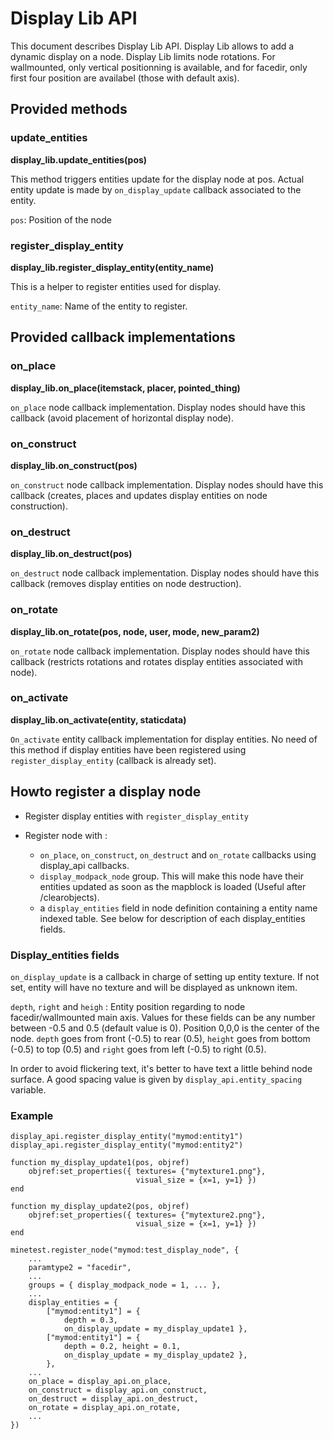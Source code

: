 # Display Lib API
This document describes Display Lib API. Display Lib allows to add a dynamic display on a node. Display Lib limits node rotations. For wallmounted, only vertical positionning is available, and for facedir, only first four position are availabel (those with default axis).

## Provided methods
### update\_entities
**display\_lib.update\_entities(pos)**

This method triggers entities update for the display node at pos. Actual entity update is made by `on_display_update` callback associated to the entity.

`pos`: Position of the node
### register\_display\_entity
**display\_lib.register\_display\_entity(entity_name)**

This is a helper to register entities used for display. 

`entity_name`: Name of the entity to register.
## Provided callback implementations
### on_place
**display\_lib.on\_place(itemstack, placer, pointed\_thing)**

`on_place` node callback implementation. Display nodes should have this callback (avoid placement of horizontal display node).
### on_construct
**display\_lib.on\_construct(pos)**

`on_construct` node callback implementation. Display nodes should have this callback (creates, places and updates display entities on node construction).
### on_destruct
**display\_lib.on_destruct(pos)**

`on_destruct` node callback implementation. Display nodes should have this callback (removes display entities on node destruction). 
### on_rotate
**display\_lib.on\_rotate(pos, node, user, mode, new_param2)**

`on_rotate` node callback implementation. Display nodes should have this callback (restricts rotations and rotates display entities associated with node).
### on_activate
**display\_lib.on_activate(entity, staticdata)**

`On_activate` entity callback implementation for display entities. No need of this method if display entities have been registered using `register_display_entity` (callback is already set). 

## Howto register a display node
* Register display entities with `register_display_entity`

* Register node with :
  - `on_place`, `on_construct`, `on_destruct` and `on_rotate` callbacks using display_api callbacks.
  
  - `display_modpack_node` group. This will make this node have their entities updated as soon as the mapblock is loaded (Useful after /clearobjects).
  
  - a `display_entities` field in node definition containing a entity name indexed table. See below for description of each display_entities fields.

### Display_entities fields
`on_display_update` is a callback in charge of setting up entity texture. If not set, entity will have no texture and will be displayed as unknown item.

`depth`, `right` and `heigh` : Entity position regarding to node facedir/wallmounted main axis. Values for these fields can be any number between -0.5 and 0.5 (default value is 0). Position 0,0,0 is the center of the node. `depth` goes from front (-0.5) to rear (0.5), `height` goes from bottom (-0.5) to top (0.5) and `right` goes from left (-0.5) to right (0.5).

In order to avoid flickering text, it's better to have text a little behind node surface. A good spacing value is given by `display_api.entity_spacing` variable.

### Example

	display_api.register_display_entity("mymod:entity1")
	display_api.register_display_entity("mymod:entity2")

	function my_display_update1(pos, objref) 
		objref:set_properties({ textures= {"mytexture1.png"},
		                        visual_size = {x=1, y=1} })
	end

	function my_display_update2(pos, objref) 
		objref:set_properties({ textures= {"mytexture2.png"},
		                        visual_size = {x=1, y=1} })
	end

	minetest.register_node("mymod:test_display_node", {
		...
		paramtype2 = "facedir",
		...
		groups = { display_modpack_node = 1, ... },
		...
		display_entities = {
			["mymod:entity1"] = { 
				depth = 0.3,
				on_display_update = my_display_update1 },
			["mymod:entity1"] = { 
				depth = 0.2, height = 0.1,
				on_display_update = my_display_update2 },
			},
		...
		on_place = display_api.on_place,
		on_construct = display_api.on_construct,
		on_destruct = display_api.on_destruct,
		on_rotate = display_api.on_rotate,
		...
	})
